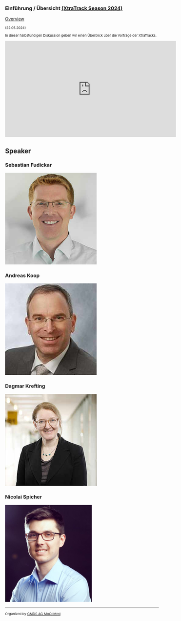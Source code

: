 ### Einführung / Übersicht [(XtraTrack Season 2024)](XtraTracksOverview)

[Overview](XtraTracksOverview)

<p style="font-size:11px">(22.05.2024)</p>

<p style="font-size:11px">In dieser halbstündigen Diskussion geben wir einen Überblick über die Vorträge der XtraTracks.</p>

<!-- Once the Video is recorded -->
<center><iframe width="560" height="315" src="https://www.youtube.com/embed/qknVuj5XohM?si=x-rtNm8xSh0Q9BwQ" title="YouTube video player" frameborder="0" allow="accelerometer; autoplay; clipboard-write; encrypted-media; gyroscope; picture-in-picture; web-share" referrerpolicy="strict-origin-when-cross-origin" allowfullscreen></iframe></center>

<!-- [Register now](/2024/XtraTrackOverview) to secure your spot in the lectures and receive a calendar invitation including the access link.-->

<!-- [Join Us Life](/2024/XtraTrackOverview) to secure your spot in the lectures and receive a calendar invitation including the access link.-->

## Speaker

### Sebastian Fudickar
<img src="/images/2024/csm_Sebastian_Fudickar_18a61aadc9.jpg?raw=true"/>

### Andreas Koop
<img src="/images/2024/csm_Andreas_Koop_d46926ac4a.jpg?raw=true"/>

### Dagmar Krefting
<img src="/images/2024/csm_dagmar_krefting_3c135e36ef.jpg?raw=true"/>

### Nicolai Spicher
<!-- second speaker-->
<img src="/images/2024/csm_Nicolai_Spicher_af65bf198c.png?raw=true"/>


---
<p style="font-size:11px">Organized by <a href="http://mocomed.de">GMDS AG MoCoMed</a></p>
